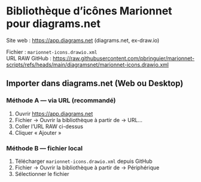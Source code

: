 # Bibliothèque d’icônes Marionnet pour diagrams.net

Site web : https://app.diagrams.net (diagrams.net, ex-draw.io)

Fichier : `marionnet-icons.drawio.xml`  
URL RAW GitHub : https://raw.githubusercontent.com/pbringuier/marionnet-scripts/refs/heads/main/diagramsnet/marionnet-icons.drawio.xml

## Importer dans diagrams.net (Web ou Desktop)

### Méthode A — via URL (recommandé)
1. Ouvrir https://app.diagrams.net
2. Fichier → Ouvrir la bibliothèque à partir de → URL…
3. Coller l’URL RAW ci-dessus
4. Cliquer « Ajouter »

### Méthode B — fichier local
1. Télécharger `marionnet-icons.drawio.xml` depuis GitHub
2. Fichier → Ouvrir la bibliothèque à partir de → Périphérique
3. Sélectionner le fichier
